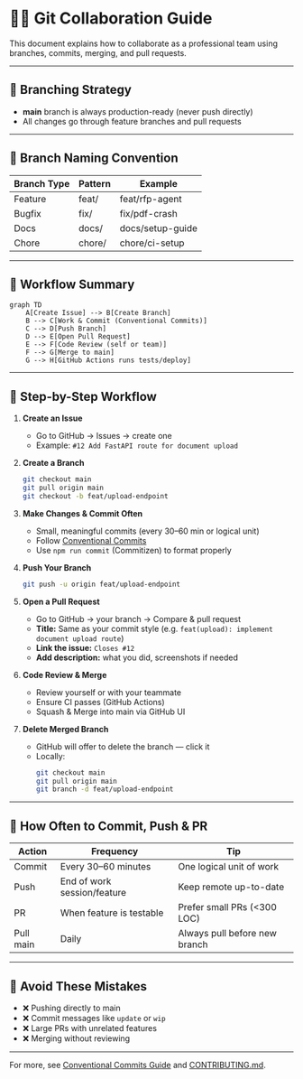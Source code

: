# 🧑‍💻 Git Collaboration Guide

This document explains how to collaborate as a professional team using branches, commits, merging, and pull requests.

---

## 🧩 Branching Strategy
- **main** branch is always production-ready (never push directly)
- All changes go through feature branches and pull requests

---

## 📂 Branch Naming Convention
| Branch Type | Pattern         | Example            |
|-------------|----------------|--------------------|
| Feature     | feat/<name>    | feat/rfp-agent     |
| Bugfix      | fix/<name>     | fix/pdf-crash      |
| Docs        | docs/<name>    | docs/setup-guide   |
| Chore       | chore/<name>   | chore/ci-setup     |

---

## 🔁 Workflow Summary

```mermaid
graph TD
    A[Create Issue] --> B[Create Branch]
    B --> C[Work & Commit (Conventional Commits)]
    C --> D[Push Branch]
    D --> E[Open Pull Request]
    E --> F[Code Review (self or team)]
    F --> G[Merge to main]
    G --> H[GitHub Actions runs tests/deploy]
```

---

## 🧠 Step-by-Step Workflow

1. **Create an Issue**
   - Go to GitHub → Issues → create one
   - Example: `#12 Add FastAPI route for document upload`

2. **Create a Branch**
   ```zsh
   git checkout main
   git pull origin main
   git checkout -b feat/upload-endpoint
   ```

3. **Make Changes & Commit Often**
   - Small, meaningful commits (every 30–60 min or logical unit)
   - Follow [Conventional Commits](../conventional-commits.md)
   - Use `npm run commit` (Commitizen) to format properly

4. **Push Your Branch**
   ```zsh
   git push -u origin feat/upload-endpoint
   ```

5. **Open a Pull Request**
   - Go to GitHub → your branch → Compare & pull request
   - **Title:** Same as your commit style (e.g. `feat(upload): implement document upload route`)
   - **Link the issue:** `Closes #12`
   - **Add description:** what you did, screenshots if needed

6. **Code Review & Merge**
   - Review yourself or with your teammate
   - Ensure CI passes (GitHub Actions)
   - Squash & Merge into main via GitHub UI

7. **Delete Merged Branch**
   - GitHub will offer to delete the branch — click it
   - Locally:
     ```zsh
     git checkout main
     git pull origin main
     git branch -d feat/upload-endpoint
     ```

---

## 🔁 How Often to Commit, Push & PR
| Action  | Frequency                  | Tip                        |
|---------|----------------------------|----------------------------|
| Commit  | Every 30–60 minutes        | One logical unit of work   |
| Push    | End of work session/feature| Keep remote up-to-date     |
| PR      | When feature is testable   | Prefer small PRs (<300 LOC)|
| Pull main | Daily                    | Always pull before new branch |

---

## 🚨 Avoid These Mistakes
- ❌ Pushing directly to main
- ❌ Commit messages like `update` or `wip`
- ❌ Large PRs with unrelated features
- ❌ Merging without reviewing

---

For more, see [Conventional Commits Guide](../conventional-commits.md) and [CONTRIBUTING.md](../CONTRIBUTING.md).
